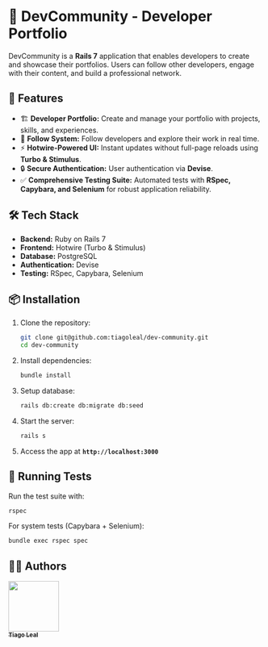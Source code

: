 # 🚀 DevCommunity - Developer Portfolio

DevCommunity is a **Rails 7** application that enables developers to create and showcase their portfolios. Users can follow other developers, engage with their content, and build a professional network.

## 🌟 Features

- 🏗 **Developer Portfolio:** Create and manage your portfolio with projects, skills, and experiences.
- 🔗 **Follow System:** Follow developers and explore their work in real time.
- ⚡ **Hotwire-Powered UI:** Instant updates without full-page reloads using **Turbo & Stimulus**.
- 🔒 **Secure Authentication:** User authentication via **Devise**.
- ✅ **Comprehensive Testing Suite:** Automated tests with **RSpec, Capybara, and Selenium** for robust application reliability.

## 🛠 Tech Stack

- **Backend:** Ruby on Rails 7
- **Frontend:** Hotwire (Turbo & Stimulus)
- **Database:** PostgreSQL
- **Authentication:** Devise
- **Testing:** RSpec, Capybara, Selenium

## 📦 Installation

1. Clone the repository:
   ```sh
   git clone git@github.com:tiagoleal/dev-community.git
   cd dev-community
   ```
2. Install dependencies:
   ```sh
   bundle install
   ```
3. Setup database:
   ```sh
   rails db:create db:migrate db:seed
   ```
4. Start the server:
   ```sh
   rails s
   ```
5. Access the app at **`http://localhost:3000`**

## 🧪 Running Tests

Run the test suite with:
```sh
rspec
```
For system tests (Capybara + Selenium):
```sh
bundle exec rspec spec
```
## 👨‍💻 Authors

<!-- ALL-CONTRIBUTORS-LIST:START - Do not remove or modify this section -->
<!-- prettier-ignore -->
[<img src="https://avatars1.githubusercontent.com/u/5727529?s=460&v=4" width="100px;"/><br /><sub><b>Tiago Leal</b></sub>](https://github.com/tiagoleal)<br />

